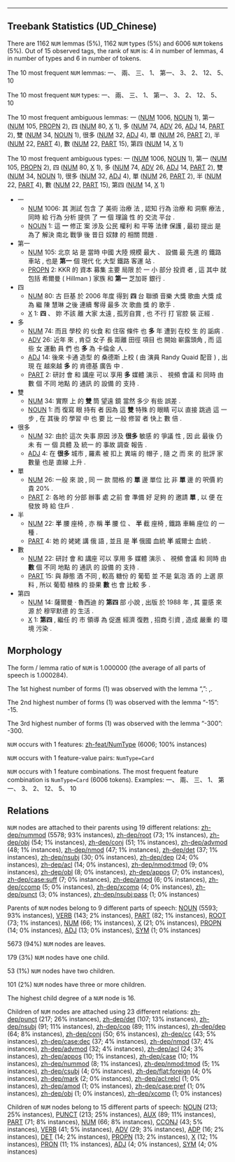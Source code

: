 

--------------------------------------------------------------------------------

## Treebank Statistics (UD_Chinese)

There are 1162 `NUM` lemmas (5%), 1162 `NUM` types (5%) and 6006 `NUM` tokens (5%).
Out of 15 observed tags, the rank of `NUM` is: 4 in number of lemmas, 4 in number of types and 6 in number of tokens.

The 10 most frequent `NUM` lemmas: 一、 兩、 三、 1、 第一、 3、 2、 12、 5、 10

The 10 most frequent `NUM` types:  一、 兩、 三、 1、 第一、 3、 2、 12、 5、 10

The 10 most frequent ambiguous lemmas: 一 ([NUM]() 1006, [NOUN]() 1), 第一 ([NUM]() 105, [PROPN]() 2), 四 ([NUM]() 80, [X]() 1), 多 ([NUM]() 74, [ADV]() 26, [ADJ]() 14, [PART]() 2), 雙 ([NUM]() 34, [NOUN]() 1), 很多 ([NUM]() 32, [ADJ]() 4), 單 ([NUM]() 26, [PART]() 2), 半 ([NUM]() 22, [PART]() 4), 數 ([NUM]() 22, [PART]() 15), 第四 ([NUM]() 14, [X]() 1)

The 10 most frequent ambiguous types:  一 ([NUM]() 1006, [NOUN]() 1), 第一 ([NUM]() 105, [PROPN]() 2), 四 ([NUM]() 80, [X]() 1), 多 ([NUM]() 74, [ADV]() 26, [ADJ]() 14, [PART]() 2), 雙 ([NUM]() 34, [NOUN]() 1), 很多 ([NUM]() 32, [ADJ]() 4), 單 ([NUM]() 26, [PART]() 2), 半 ([NUM]() 22, [PART]() 4), 數 ([NUM]() 22, [PART]() 15), 第四 ([NUM]() 14, [X]() 1)


* 一
  * [NUM]() 1006: 其 測試 包含 了 美術 治療 法 , 認知 行為 治療 和 洞察 療法 , 同時 給 行為 分析 提供 了 <b>一</b> 個 理論 性 的 交流 平台 .
  * [NOUN]() 1: 這 <b>一</b> 修正 案 涉及 公民 權利 和 平等 法律 保護 , 最初 提出 是 為了 解決 南北 戰爭 後 昔日 奴隸 的 相關 問題 .
* 第一
  * [NUM]() 105: 北京 站 是 當時 中國 大陸 規模 最大 、 設備 最 先進 的 鐵路 車站 , 也是 <b>第一</b> 個 現代 化 大型 鐵路 客運 站 .
  * [PROPN]() 2: KKR 的 資本 募集 主要 局限 於 一 小 部分 投資 者 , 這 其中 就 包括 希爾曼 ( Hillman ) 家族 和 <b>第一</b> 芝加哥 銀行 .
* 四
  * [NUM]() 80: 古 巨基 於 2006 年度 得到 <b>四</b> 台 聯頒 音樂 大獎 歌曲 大獎 成 為 繼 陳 慧琳 之後 連續 奪得 最多 次 歌曲 獎 的 歌手 .
  * [X]() 1: <b>四</b> 、 妳 不該 離 大家 太遠 , 孤芳自賞 , 也 不行 打 官腔 裝 正經 .
* 多
  * [NUM]() 74: 而且 學校 的 伙食 和 住宿 條件 也 <b>多</b> 年 遭到 在校 生 的 詬病 .
  * [ADV]() 26: 近年 來 , 肯亞 女子 長 距離 田徑 項目 也 開始 嶄露頭角 , 而 這些 女 運動 員 們 也 <b>多</b> 為 卡倫金 人 .
  * [ADJ]() 14: 後來 卡通 造型 的 桑德斯 上校 ( 由 演員 Randy Quaid 配音 ) , 出現 在 越來越 <b>多</b> 的 肯德基 廣告 中 .
  * [PART]() 2: 研討 會 和 講座 可以 享用 <b>多</b> 媒體 演示 、 視頻 會議 和 同時 由 數 個 不同 地點 的 通訊 的 設備 的 支持 .
* 雙
  * [NUM]() 34: 實際 上 的 <b>雙</b> 筒 望遠 鏡 當然 多少 有些 誤差 .
  * [NOUN]() 1: 而 復寫 眼 持有 者 因為 這 <b>雙</b> 特殊 的 眼睛 可以 直接 跳過 這 一 步 , 在 其後 的 學習 中 也 要 比 一般 修習 者 快上 數 倍 .
* 很多
  * [NUM]() 32: 由於 這次 失事 原因 涉及 <b>很多</b> 敏感 的 爭議 性 , 因 此 最後 仍 未 有 一 個 具體 及 統一 的 事故 調查 報告 .
  * [ADJ]() 4: 在 <b>很多</b> 城市 , 羅素 被 扣上 異端 的 帽子 , 隨 之 而 來 的 批評 家 數量 也是 直線 上升 .
* 單
  * [NUM]() 26: 一般 來 說 , 同 一 款 間格 的 <b>單</b> 邊 單位 比 非 <b>單</b> 邊 的 呎價 約 貴 20% .
  * [PART]() 2: 各地 的 分部 辦事 處 之前 會 準備 好 足夠 的 邀請 <b>單</b> , 以 便 在 發放 時 給 住戶 .
* 半
  * [NUM]() 22: <b>半</b> 腰 座椅 , 亦 稱 <b>半</b> 腰 位 、 <b>半</b> 截 座椅 , 鐵路 車輛 座位 的 一 種 .
  * [PART]() 4: 她 的 姥姥 講 俄 語 , 並且 是 <b>半</b> 俄國 血統 <b>半</b> 威爾士 血統 .
* 數
  * [NUM]() 22: 研討 會 和 講座 可以 享用 多 媒體 演示 、 視頻 會議 和 同時 由 <b>數</b> 個 不同 地點 的 通訊 的 設備 的 支持 .
  * [PART]() 15: 與 靜態 酒 不同 , 較高 糖份 的 葡萄 並 不是 氣泡 酒 的 上選 原料 , 所以 葡萄 植株 的 掛果 <b>數</b> 也 會 比較 多 .
* 第四
  * [NUM]() 14: 薩爾曼 · 魯西迪 的 <b>第四</b> 部 小說 , 出版 於 1988 年 , 其 靈感 來源 於 穆罕默德 的 生活 .
  * [X]() 1: <b>第四</b> , 繼任 的 市 領導 為 促進 經濟 復甦 , 招商 引資 , 造成 嚴重 的 環境 污染 .

## Morphology

The form / lemma ratio of `NUM` is 1.000000 (the average of all parts of speech is 1.000284).

The 1st highest number of forms (1) was observed with the lemma “,”: ,.

The 2nd highest number of forms (1) was observed with the lemma “-15”: -15.

The 3rd highest number of forms (1) was observed with the lemma “-300”: -300.

`NUM` occurs with 1 features: [zh-feat/NumType]() (6006; 100% instances)

`NUM` occurs with 1 feature-value pairs: `NumType=Card`

`NUM` occurs with 1 feature combinations.
The most frequent feature combination is `NumType=Card` (6006 tokens).
Examples: 一、 兩、 三、 1、 第一、 3、 2、 12、 5、 10


## Relations

`NUM` nodes are attached to their parents using 19 different relations: [zh-dep/nummod]() (5578; 93% instances), [zh-dep/root]() (73; 1% instances), [zh-dep/obj]() (54; 1% instances), [zh-dep/conj]() (51; 1% instances), [zh-dep/advmod]() (48; 1% instances), [zh-dep/nmod]() (47; 1% instances), [zh-dep/det]() (37; 1% instances), [zh-dep/nsubj]() (30; 0% instances), [zh-dep/dep]() (24; 0% instances), [zh-dep/acl]() (14; 0% instances), [zh-dep/nmod:tmod]() (9; 0% instances), [zh-dep/obl]() (8; 0% instances), [zh-dep/appos]() (7; 0% instances), [zh-dep/case:suff]() (7; 0% instances), [zh-dep/amod]() (6; 0% instances), [zh-dep/ccomp]() (5; 0% instances), [zh-dep/xcomp]() (4; 0% instances), [zh-dep/punct]() (3; 0% instances), [zh-dep/nsubj:pass]() (1; 0% instances)

Parents of `NUM` nodes belong to 9 different parts of speech: [NOUN]() (5593; 93% instances), [VERB]() (143; 2% instances), [PART]() (82; 1% instances), [ROOT]() (73; 1% instances), [NUM]() (66; 1% instances), [X]() (21; 0% instances), [PROPN]() (14; 0% instances), [ADJ]() (13; 0% instances), [SYM]() (1; 0% instances)

5673 (94%) `NUM` nodes are leaves.

179 (3%) `NUM` nodes have one child.

53 (1%) `NUM` nodes have two children.

101 (2%) `NUM` nodes have three or more children.

The highest child degree of a `NUM` node is 16.

Children of `NUM` nodes are attached using 23 different relations: [zh-dep/punct]() (217; 26% instances), [zh-dep/det]() (107; 13% instances), [zh-dep/nsubj]() (91; 11% instances), [zh-dep/cop]() (89; 11% instances), [zh-dep/dep]() (64; 8% instances), [zh-dep/conj]() (50; 6% instances), [zh-dep/cc]() (43; 5% instances), [zh-dep/case:dec]() (37; 4% instances), [zh-dep/nmod]() (37; 4% instances), [zh-dep/advmod]() (32; 4% instances), [zh-dep/acl]() (24; 3% instances), [zh-dep/appos]() (10; 1% instances), [zh-dep/case]() (10; 1% instances), [zh-dep/nummod]() (8; 1% instances), [zh-dep/nmod:tmod]() (5; 1% instances), [zh-dep/csubj]() (4; 0% instances), [zh-dep/flat:foreign]() (4; 0% instances), [zh-dep/mark]() (2; 0% instances), [zh-dep/acl:relcl]() (1; 0% instances), [zh-dep/amod]() (1; 0% instances), [zh-dep/case:pref]() (1; 0% instances), [zh-dep/obj]() (1; 0% instances), [zh-dep/xcomp]() (1; 0% instances)

Children of `NUM` nodes belong to 15 different parts of speech: [NOUN]() (213; 25% instances), [PUNCT]() (213; 25% instances), [AUX]() (89; 11% instances), [PART]() (71; 8% instances), [NUM]() (66; 8% instances), [CCONJ]() (43; 5% instances), [VERB]() (41; 5% instances), [ADV]() (29; 3% instances), [ADP]() (16; 2% instances), [DET]() (14; 2% instances), [PROPN]() (13; 2% instances), [X]() (12; 1% instances), [PRON]() (11; 1% instances), [ADJ]() (4; 0% instances), [SYM]() (4; 0% instances)

